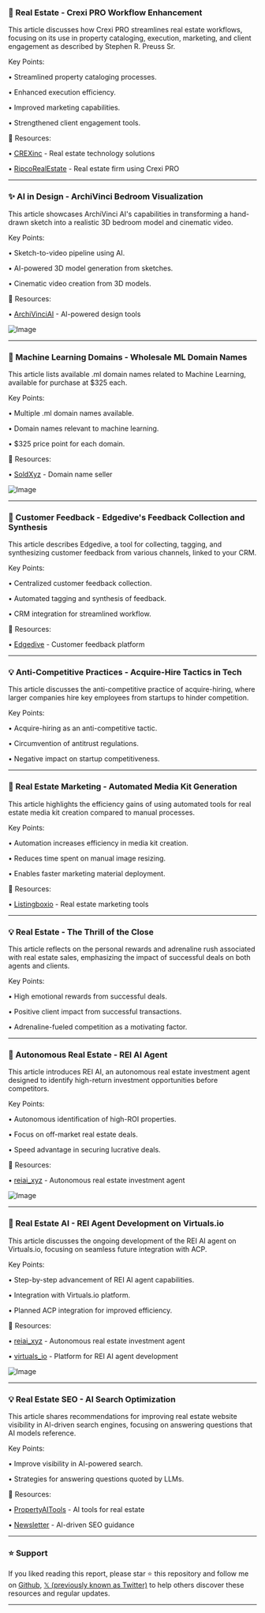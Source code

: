 ### 🤖 Real Estate - Crexi PRO Workflow Enhancement

This article discusses how Crexi PRO streamlines real estate workflows, focusing on its use in property cataloging, execution, marketing, and client engagement as described by Stephen R. Preuss Sr.

Key Points:

• Streamlined property cataloging processes.


• Enhanced execution efficiency.


• Improved marketing capabilities.


• Strengthened client engagement tools.


🔗 Resources:

• [CREXinc](https://x.com/CREXinc) - Real estate technology solutions


• [RipcoRealEstate](https://x.com/RipcoRealEstate) - Real estate firm using Crexi PRO


---

### ✨ AI in Design - ArchiVinci Bedroom Visualization

This article showcases ArchiVinci AI's capabilities in transforming a hand-drawn sketch into a realistic 3D bedroom model and cinematic video.

Key Points:

• Sketch-to-video pipeline using AI.


• AI-powered 3D model generation from sketches.


• Cinematic video creation from 3D models.


🔗 Resources:

• [ArchiVinciAI](https://x.com/ArchiVinciAI) - AI-powered design tools


![Image](https://pbs.twimg.com/amplify_video_thumb/1952233691247247360/img/1gpt-u-NDBT1JsV2.jpg)


---

### 🚀 Machine Learning Domains - Wholesale ML Domain Names

This article lists available .ml domain names related to Machine Learning, available for purchase at $325 each.

Key Points:

•  Multiple .ml domain names available.


•  Domain names relevant to machine learning.


•  $325 price point for each domain.



🔗 Resources:

• [SoldXyz](https://x.com/SoldXyz) -  Domain name seller


![Image](https://pbs.twimg.com/media/Gwo2oK6bQAA9KFb?format=jpg&name=small)


---

### 🤖 Customer Feedback - Edgedive's Feedback Collection and Synthesis

This article describes Edgedive, a tool for collecting, tagging, and synthesizing customer feedback from various channels, linked to your CRM.

Key Points:

• Centralized customer feedback collection.


• Automated tagging and synthesis of feedback.


• CRM integration for streamlined workflow.



🔗 Resources:

• [Edgedive](https://x.com/edgedive) - Customer feedback platform


---

### 💡 Anti-Competitive Practices - Acquire-Hire Tactics in Tech

This article discusses the anti-competitive practice of acquire-hiring, where larger companies hire key employees from startups to hinder competition.

Key Points:

• Acquire-hiring as an anti-competitive tactic.


• Circumvention of antitrust regulations.


• Negative impact on startup competitiveness.


---

### 🚀 Real Estate Marketing - Automated Media Kit Generation

This article highlights the efficiency gains of using automated tools for real estate media kit creation compared to manual processes.

Key Points:

• Automation increases efficiency in media kit creation.


• Reduces time spent on manual image resizing.


• Enables faster marketing material deployment.



🔗 Resources:

• [Listingboxio](https://x.com/Listingboxio) - Real estate marketing tools


---

### 💡 Real Estate - The Thrill of the Close

This article reflects on the personal rewards and adrenaline rush associated with real estate sales, emphasizing the impact of successful deals on both agents and clients.

Key Points:

• High emotional rewards from successful deals.


• Positive client impact from successful transactions.


• Adrenaline-fueled competition as a motivating factor.


---

### 🤖 Autonomous Real Estate - REI AI Agent

This article introduces REI AI, an autonomous real estate investment agent designed to identify high-return investment opportunities before competitors.

Key Points:

• Autonomous identification of high-ROI properties.


• Focus on off-market real estate deals.


• Speed advantage in securing lucrative deals.


🔗 Resources:

• [reiai_xyz](https://x.com/reiai_xyz) - Autonomous real estate investment agent


![Image](https://pbs.twimg.com/media/GvGpdQKWEAA94qt?format=jpg&name=small)


---

### 🤖 Real Estate AI - REI Agent Development on Virtuals.io

This article discusses the ongoing development of the REI AI agent on Virtuals.io, focusing on seamless future integration with ACP.


Key Points:

• Step-by-step advancement of REI AI agent capabilities.


• Integration with Virtuals.io platform.


• Planned ACP integration for improved efficiency.


🔗 Resources:

• [reiai_xyz](https://x.com/reiai_xyz) - Autonomous real estate investment agent


• [virtuals_io](https://x.com/virtuals_io) -  Platform for REI AI agent development


![Image](https://pbs.twimg.com/media/GvFt-1iXUAEjKQR?format=jpg&name=small)


---

### 💡 Real Estate SEO - AI Search Optimization

This article shares recommendations for improving real estate website visibility in AI-driven search engines, focusing on answering questions that AI models reference.

Key Points:

• Improve visibility in AI-powered search.


•  Strategies for answering questions quoted by LLMs.



🔗 Resources:

• [PropertyAITools](https://x.com/PropertyAITools) -  AI tools for real estate


• [Newsletter](https://propertyaitools.beehiiv.com/p/get-found-by-ai-new-seo-guidance-for-your-website…) -  AI-driven SEO guidance


---

### ⭐️ Support

If you liked reading this report, please star ⭐️ this repository and follow me on [Github](https://github.com/Drix10), [𝕏 (previously known as Twitter)](https://x.com/DRIX_10_) to help others discover these resources and regular updates.

---
